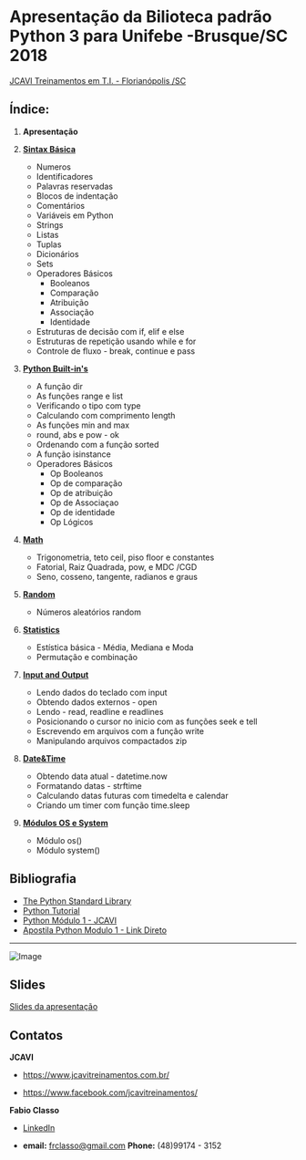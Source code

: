 

Apresentação da Bilioteca padrão Python 3  para Unifebe -Brusque/SC 2018
====================================================================

[JCAVI Treinamentos em T.I. - Florianópolis /SC](http://www.jcavitreinamentos.com.br/)


Índice: 
-------
1. **Apresentação**
2. [**Sintax Básica**](https://github.com/frclasso/Apresentacao_Biblioteca_Padrao_Python_Unifebe_2018/tree/master/01_Sintaxe_Basica)
    - Numeros 
    - Identificadores 
    - Palavras reservadas
    - Blocos de indentação 
    - Comentários 
    - Variáveis em Python 
    - Strings
    - Listas 
    - Tuplas 
    - Dicionários
    - Sets 
    - Operadores Básicos
        - Booleanos 
        - Comparação 
        - Atribuição 
        - Associação 
        - Identidade 
    - Estruturas de decisão com if, elif e else 
    - Estruturas de repetição usando while e for 
    - Controle de fluxo - break, continue e pass 

3. [**Python Built-in's**](https://github.com/frclasso/Apresentacao_Biblioteca_Padrao_Python_Unifebe_2018/tree/master/02_Built_in)
    - A função dir 
    - As funções range e list
    - Verificando o tipo com type
    - Calculando com comprimento length
    - As funções min and max
    - round, abs e  pow - ok
    - Ordenando com  a função sorted
    - A função isinstance
    - Operadores Básicos
        - Op Booleanos
        - Op de comparação
        - Op de atribuição
        - Op de Associaçao
        - Op de identidade
        - Op  Lógicos

4. [**Math**](https://github.com/frclasso/Apresentacao_Biblioteca_Padrao_Python_Unifebe_2018/tree/master/03_Math)
    - Trigonometria, teto ceil, piso floor e constantes 
    - Fatorial, Raiz Quadrada, pow, e MDC /CGD 
    - Seno, cosseno, tangente, radianos e graus
    
5. [**Random**](https://github.com/frclasso/Apresentacao_Biblioteca_Padrao_Python_Unifebe_2018/tree/master/04_Random)
    - Números aleatórios random
    
6. [**Statistics**](https://github.com/frclasso/Apresentacao_Biblioteca_Padrao_Python_Unifebe_2018/tree/master/05_Statistics)
    - Estística básica - Média, Mediana e Moda
    - Permutação e combinação 
    
7. [**Input and Output**](https://github.com/frclasso/Apresentacao_Biblioteca_Padrao_Python_Unifebe_2018/tree/master/04_Input_Output)
    - Lendo dados do teclado com input
    - Obtendo dados externos - open
    - Lendo - read, readline e readlines
    - Posicionando o cursor no inicio com as funções seek e tell
    - Escrevendo em arquivos com a função write
    - Manipulando arquivos compactados zip

8. [**Date&Time**](https://github.com/frclasso/Apresentacao_Biblioteca_Padrao_Python_Unifebe_2018/tree/master/05_Date%26Time)
    - Obtendo data atual - datetime.now
    - Formatando datas - strftime
    - Calculando datas futuras com timedelta e calendar
    - Criando um timer com função time.sleep
    
9. [**Módulos OS e System**](https://github.com/frclasso/Apresentacao_Biblioteca_Padrao_Python_Unifebe_2018/tree/master/08_OS_Sys)
    - Módulo os()
    - Módulo system()

Bibliografia
------------
+ [The Python Standard Library](https://docs.python.org/3/library/index.html)
+ [Python Tutorial](https://docs.python.org/3/tutorial/index.html)
+ [Python Módulo 1 - JCAVI](https://github.com/frclasso/apostila_python_modulo_1)
+ [Apostila Python Modulo 1 - Link Direto](https://drive.google.com/open?id=1IHD4ySrxkxN2iqKJ84h06FYZXbAY4iop)
---------------------

![Image](https://github.com/frclasso/apostila_python_modulo_1/blob/master/jcavi.png "JCAVI")


Slides
-------
[Slides da apresentação](https://drive.google.com/open?id=1buBqqO4rY3E8jI0i88zjnmvu0mHrLO89)


Contatos
------------

**JCAVI**
 
- https://www.jcavitreinamentos.com.br/
 
- https://www.facebook.com/jcavitreinamentos/

**Fabio Classo**

- [LinkedIn](https://www.linkedin.com/in/fabio-reis-classo-46881425/)

- **email:** frclasso@gmail.com **Phone:** (48)99174 - 3152


